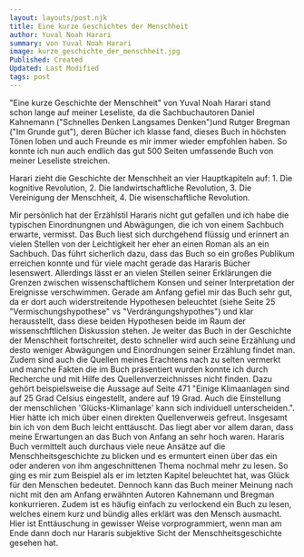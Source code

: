 ```yaml
---
layout: layouts/post.njk
title: Eine kurze Geschichtes der Menschheit
author: Yuval Noah Harari
summary: von Yuval Noah Harari
image: kurze_geschichte_der_menschheit.jpg
Published: Created
Updated: Last Modified
tags: post
---
```

"Eine kurze Geschichte der Menschheit" von Yuval Noah Harari stand schon lange auf meiner Leseliste, da die Sachbuchautoren Daniel Kahnemann ("Schnelles Denken Langsames Denken")und Rutger Bregman ("Im Grunde gut"), deren Bücher ich klasse fand, dieses Buch in höchsten Tönen loben und auch Freunde es mir immer wieder empfohlen haben. So konnte ich nun auch endlich das gut 500 Seiten umfassende Buch von meiner Leseliste streichen. 

Harari zieht die Geschichte der Menschheit an vier Hauptkapiteln auf: 1. Die kognitive Revolution, 2. Die landwirtschaftliche Revolution, 3. Die Vereinigung der Menschheit, 4. Die wisenschaftliche Revolution.

Mir persönlich hat der Erzählstil Hararis nicht gut gefallen und ich habe die typischen Einordnungnen und Abwägungen, die ich von einem Sachbuch erwarte, vermisst. Das Buch liest sich durchgehend flüssig und erinnert an vielen Stellen von der Leichtigkeit her eher an einen Roman als an ein Sachbuch. Das führt sicherlich dazu, dass das Buch so ein großes Publikum erreichen konnte und für viele macht gerade das Hararis Bücher lesenswert. Allerdings lässt er an vielen Stellen seiner Erklärungen die Grenzen zwischen wissenschaftlichem Konsen und seiner Interpretation der Ereignisse verschwimmen. Gerade am Anfang gefiel mir das Buch sehr gut, da er dort auch widerstreitende Hypothesen beleuchtet (siehe Seite 25 "Vermischungshypothese" vs "Verdrängungshypothes") und klar herausstellt, dass diese beiden Hypothesen beide im Raum der wissenschftlichen Diskussion stehen. Je weiter das Buch in der Geschichte der Menschheit fortschreitet, desto schneller wird auch seine Erzählung und desto weniger Abwägungen und Einordnungen seiner Erzählung findet man. Zudem sind auch die Quellen meines Erachtens nach zu selten vermerkt und manche Fakten die im Buch präsentiert wurden konnte ich durch Recherche und mit Hilfe des Quellenverzeichnisses nicht finden. Dazu gehört beispielsweise die Aussage auf Seite 471 "Einige Klimaanlagen sind auf 25 Grad Celsius eingestellt, andere auf 19 Grad. Auch die Einstellung der menschlichen 'Glücks-Klimanlage' kann sich individuell unterscheiden.". Hier hätte ich mich über einen direkten Quellenverweis gefreut.
Insgesamt bin ich von dem Buch leicht enttäuscht. Das liegt aber vor allem daran, dass meine Erwartungen an das Buch von Anfang an sehr hoch waren. Hararis Buch vermittelt auch durchaus viele neue Ansätze auf die Menschheitsgeschichte zu blicken und es ermuntert einen über das ein oder anderen von ihm angeschnittenen Thema nochmal mehr zu lesen. So ging es mir zum Beispiel als er im letzten Kapitel beleuchtet hat, was Glück für den Menschen bedeutet. Dennoch kann das Buch meiner Meinung nach nicht mit den am Anfang erwähnten Autoren Kahnemann und Bregman konkurrieren. Zudem ist es häufig einfach zu verlockend ein Buch zu lesen, welches einem kurz und bündig alles erklärt was den Mensch ausmacht. Hier ist Enttäuschung in gewisser Weise vorprogrammiert, wenn man am Ende dann doch nur Hararis subjektive Sicht der Menschheitsgeschichte gesehen hat. 